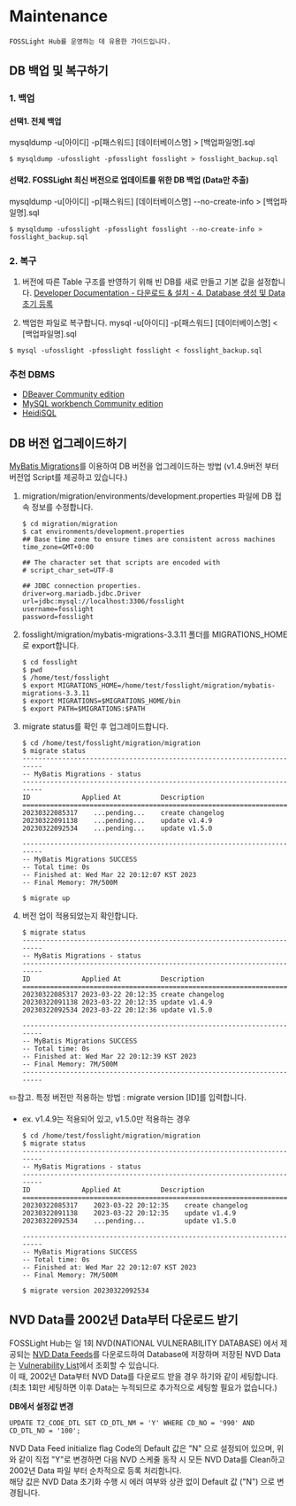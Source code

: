 # Maintenance
```note
FOSSLight Hub를 운영하는 데 유용한 가이드입니다.
```
## DB 백업 및 복구하기
### 1. 백업
#### 선택1. 전체 백업    
mysqldump -u[아이디] -p[패스워드] [데이터베이스명] > [백업파일명].sql
```
$ mysqldump -ufosslight -pfosslight fosslight > fosslight_backup.sql
```

#### 선택2. FOSSLight 최신 버전으로 업데이트를 위한 DB 백업 (Data만 추출)
mysqldump -u[아이디] -p[패스워드] [데이터베이스명] --no-create-info > [백업파일명].sql
```
$ mysqldump -ufosslight -pfosslight fosslight --no-create-info > fosslight_backup.sql
```

### 2. 복구
1. 버전에 따른 Table 구조를 반영하기 위해 빈 DB를 새로 만들고 기본 값을 설정합니다. 
[Developer Documentation - 다운로드 & 설치 - 4. Database 생성 및 Data 초기 등록](https://fosslight.org/fosslight-guide/features/1_developer.html#다운로드--설치)

2. 백업한 파일로 복구합니다.
mysql -u[아이디] -p[패스워드] [데이터베이스명] < [백업파일명].sql
```
$ mysql -ufosslight -pfosslight fosslight < fosslight_backup.sql
```

### 추천 DBMS
- [DBeaver Community edition](https://dbeaver.io/download/) 
- [MySQL workbench Community edition](https://dev.mysql.com/downloads/workbench/)
- [HeidiSQL](https://www.heidisql.com/download.php)

## DB 버전 업그레이드하기
[MyBatis Migrations](https://mybatis.org/migrations/migrate.html)를 이용하여 DB 버전을 업그레이드하는 방법 (v1.4.9버전 부터 버전업 Script를 제공하고 있습니다.)

1. migration/migration/environments/development.properties 파일에 DB 접속 정보를 수정합니다. 
    ```
    $ cd migration/migration
    $ cat environments/development.properties
    ## Base time zone to ensure times are consistent across machines
    time_zone=GMT+0:00

    ## The character set that scripts are encoded with
    # script_char_set=UTF-8

    ## JDBC connection properties.
    driver=org.mariadb.jdbc.Driver
    url=jdbc:mysql://localhost:3306/fosslight
    username=fosslight
    password=fosslight
    ```
2. fosslight/migration/mybatis-migrations-3.3.11 폴더를 MIGRATIONS_HOME로 export합니다.
    ```
    $ cd fosslight
    $ pwd
    $ /home/test/fosslight
    $ export MIGRATIONS_HOME=/home/test/fosslight/migration/mybatis-migrations-3.3.11
    $ export MIGRATIONS=$MIGRATIONS_HOME/bin
    $ export PATH=$MIGRATIONS:$PATH
    ```
3. migrate status를 확인 후 업그레이드합니다.
    ```
    $ cd /home/test/fosslight/migration/migration
    $ migrate status
    ------------------------------------------------------------------------
    -- MyBatis Migrations - status
    ------------------------------------------------------------------------
    ID             Applied At          Description
    ================================================================================
    20230322085317    ...pending...    create changelog
    20230322091138    ...pending...    update v1.4.9
    20230322092534    ...pending...    update v1.5.0

    ------------------------------------------------------------------------
    -- MyBatis Migrations SUCCESS
    -- Total time: 0s
    -- Finished at: Wed Mar 22 20:12:07 KST 2023
    -- Final Memory: 7M/500M

    $ migrate up
    ```
4. 버전 업이 적용되었는지 확인합니다. 
    ```
    $ migrate status
    ------------------------------------------------------------------------
    -- MyBatis Migrations - status
    ------------------------------------------------------------------------
    ID             Applied At          Description
    ================================================================================
    20230322085317 2023-03-22 20:12:35 create changelog
    20230322091138 2023-03-22 20:12:35 update v1.4.9
    20230322092534 2023-03-22 20:12:36 update v1.5.0

    ------------------------------------------------------------------------
    -- MyBatis Migrations SUCCESS
    -- Total time: 0s
    -- Finished at: Wed Mar 22 20:12:39 KST 2023
    -- Final Memory: 7M/500M
    ------------------------------------------------------------------------

    ```

✏️참고. 특정 버전만 적용하는 방법 : migrate version [ID]를 입력합니다.
- ex. v1.4.9는 적용되어 있고, v1.5.0만 적용하는 경우 
    ```
    $ cd /home/test/fosslight/migration/migration
    $ migrate status
    ------------------------------------------------------------------------
    -- MyBatis Migrations - status
    ------------------------------------------------------------------------
    ID             Applied At          Description
    ================================================================================
    20230322085317    2023-03-22 20:12:35    create changelog
    20230322091138    2023-03-22 20:12:35    update v1.4.9
    20230322092534    ...pending...          update v1.5.0

    ------------------------------------------------------------------------
    -- MyBatis Migrations SUCCESS
    -- Total time: 0s
    -- Finished at: Wed Mar 22 20:12:07 KST 2023
    -- Final Memory: 7M/500M

    $ migrate version 20230322092534
    ```

## NVD Data를 2002년 Data부터 다운로드 받기
FOSSLight Hub는 일 1회 NVD(NATIONAL VULNERABILITY DATABASE) 에서 제공되는 [NVD Data Feeds](https://nvd.nist.gov/vuln/data-feeds)를 다운로드하여 Database에 저장하며 저장된 NVD Data는 [Vulnerability List](../started/2_try/7_vulnerability.md)에서 조회할 수 있습니다.      
이 때, 2002년 Data부터 NVD Data를 다운로드 받을 경우 하기와 같이 세팅합니다.     
(최초 1회만 세팅하면 이후 Data는 누적되므로 추가적으로 세팅할 필요가 없습니다.)   
    
        
**DB에서 설정값 변경**    
```
UPDATE T2_CODE_DTL SET CD_DTL_NM = 'Y' WHERE CD_NO = '990' AND CD_DTL_NO = '100';
```
NVD Data Feed initialize flag Code의 Default 값은 "N" 으로 설정되어 있으며, 위와 같이 직접 "Y"로 변경하면 다음 NVD 스케줄 동작 시 모든 NVD Data를 Clean하고 2002년 Data 파일 부터 순차적으로 등록 처리함니다.    
해당 값은 NVD Data 초기화 수행 시 에러 여부와 상관 없이 Default 값 ("N") 으로 변경됩니다.
